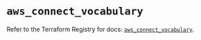 # `aws_connect_vocabulary`

Refer to the Terraform Registry for docs: [`aws_connect_vocabulary`](https://registry.terraform.io/providers/hashicorp/aws/5.60.0/docs/resources/connect_vocabulary).
